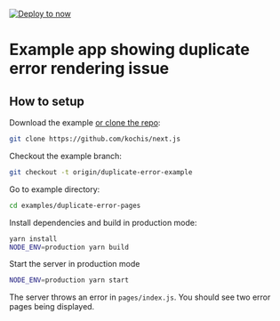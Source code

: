 [![Deploy to now](https://deploy.now.sh/static/button.svg)](https://deploy.now.sh/?repo=https://github.com/kochis/next.js/tree/duplicate-error-example/examples/duplicate-error-pages)
# Example app showing duplicate error rendering issue

## How to setup

Download the example [or clone the repo](https://github.com/kochis/next.js):

```bash
git clone https://github.com/kochis/next.js
```

Checkout the example branch:

```bash
git checkout -t origin/duplicate-error-example
```

Go to example directory:

```bash
cd examples/duplicate-error-pages
```

Install dependencies and build in production mode:

```bash
yarn install
NODE_ENV=production yarn build
```

Start the server in production mode

```bash
NODE_ENV=production yarn start
```

The server throws an error in `pages/index.js`. You should see two error pages being displayed.
